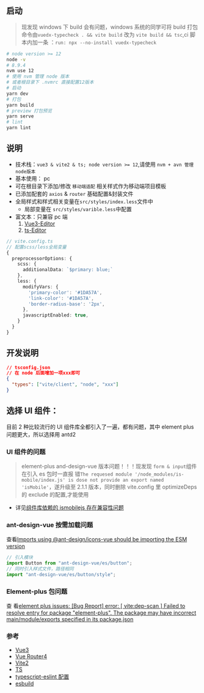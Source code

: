 ## 启动

> 现发现 windows 下 build 会有问题，windows 系统的同学可将 build 打包命令由`vuedx-typecheck . && vite build` 改为 `vite build && tsc`,ci 脚本内加一条
> ：`run: npx --no-install vuedx-typecheck`

```bash
# node version >= 12
node -v
# 8.9.4
nvm use 12
# 使用 nvm 管理 node 版本
# 或者根目录下 .nvmrc 直接配置12版本
# 启动
yarn dev
# 打包
yarn build
# preview 打包预览
yarn serve
# lint
yarn lint
```
## 说明

- 技术栈：`vue3 & vite2 & ts; node version >= 12`,请使用 `nvm + avn 管理node版本`
- 基本使用： pc
- 可在根目录下添加/修改 `移动端适配` 相关样式作为移动端项目模板
- 已添加配套的 `axios` & `router` 基础配置&封装文件
- 全局样式和样式相关变量在`src/styles/index.less`文件中
  - 局部变量在 `src/styles/varible.less`中配置
- 富文本：只兼容 pc 端
  1. [Vue3-Editor](https://github.com/wangeditor-team/wangEditor-with-vue3)
  2. [ts-Editor](https://github.com/wangeditor-team/wangEditor-with-ts/blob/master/package.json)

```ts
// vite.config.ts
// 配置scss/less全局变量
{
  preprocessorOptions: {
    scss: {
      additionalData: `$primary: blue;`
    },
    less: {
      modifyVars: {
        'primary-color': '#1DA57A',
        'link-color': '#1DA57A',
        'border-radius-base': '2px',
      },
      javascriptEnabled: true,
    }
  }
}
```

## 开发说明
```json
// tsconfig.json
// 在 node 后面增加一项xxx即可
{
  "types": ["vite/client", "node", "xxx"]
}
```

## 选择 UI 组件：

目前 2 种比较流行的 UI 组件库全都引入了一遍，都有问题，其中 element plus 问题更大，所以选择用 antd2

### UI 组件的问题

> element-plus
> and-design-vue 版本问题！！！现发现 `form & input`组件在引入 es 包时一直报
> 错`The requesed module '/node_modules/is-mobile/index.js' is dose not provide an export named 'isMobile'`，遂升级至 2.1.1 版本，同时删除 vite.config 里
> optimizeDeps 的 exclude 的配置,才能使用

- 详见[组件库依赖的 ismobilejs 存在兼容性问题](https://github.com/vueComponent/ant-design-vue/issues/1936)

### ant-design-vue 按需加载问题

查看[Imports using @ant-design/icons-vue should be importing the ESM version](https://github.com/vueComponent/ant-design-vue/issues/3570)

```js
// 引入模块
import Button from "ant-design-vue/es/button";
// 同时引入样式文件，路径相同
import "ant-design-vue/es/button/style";
```

### Element-plus 包问题

查
看[element plus issues: [Bug Report] error: [ vite:dep-scan ] Failed to resolve entry for package "element-plus". The package may have incorrect main/module/exports specified in its package.json](https://github.com/element-plus/element-plus/issues/1632)

### 参考

- [Vue3](https://v3.cn.vuejs.org/api/global-api.html#withdirectives)
- [Vue Router4](https://next.router.vuejs.org/zh/guide/#html)
- [Vite2](https://vitejs.dev/guide/api-javascript.html)
- [TS](https://www.typescriptlang.org/docs/handbook/typescript-in-5-minutes.html)
- [typescript-eslint 配置](https://github.com/typescript-eslint/typescript-eslint/blob/master/docs/getting-started/linting/README.md)
- [esbuild](https://esbuild.github.io/getting-started/#bundling-for-the-browser)
